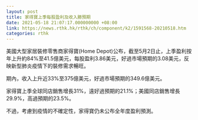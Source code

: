 ```yaml
---
layout: post
title: 家得寶上季每股盈利及收入勝預期
date: 2021-05-18 21:07:17.000000000 +08:00
link: https://news.rthk.hk/rthk/ch/component/k2/1591568-20210518.htm
categories: rthk
---
```


美國大型家居裝修零售商家得寶(Home Depot)公布，截至5月2日止，上季盈利按年上升約84%至41.5億美元，每股盈利3.86美元，好過市場預期的3.08美元，反映新型肺炎疫情下的裝修需求暢旺。

期內，收入上升近33%至375億美元，好過市場預期的349.6億美元。

家得寶上季全球同店銷售增長31%，遠好過預期的21.1%；美國同店銷售增長29.9%，高過預期的23.5%。

不過，考慮到疫情的不確定性，家得寶仍未公布全年度盈利預測。
